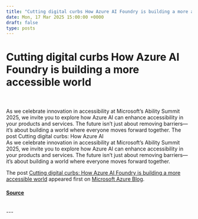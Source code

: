 ```yaml
---
title: "Cutting digital curbs How Azure AI Foundry is building a more accessible world"
date: Mon, 17 Mar 2025 15:00:00 +0000
draft: false
type: posts
---
```

# Cutting digital curbs How Azure AI Foundry is building a more accessible world

<br/>

<br/>
As we celebrate innovation in accessibility at Microsoft’s Ability Summit 2025, we invite you to explore how Azure AI can enhance accessibility in your products and services. The future isn’t just about removing barriers—it’s about building a world where everyone moves forward together. The post Cutting digital curbs: How Azure AI
<br/>
As we celebrate innovation in accessibility at Microsoft’s Ability Summit 2025, we invite you to explore how Azure AI can enhance accessibility in your products and services. The future isn’t just about removing barriers—it’s about building a world where everyone moves forward together.

The post [Cutting digital curbs: How Azure AI Foundry is building a more accessible world](https://azure.microsoft.com/en-us/blog/cutting-digital-curbs-how-azure-ai-foundry-is-building-a-more-accessible-world/) appeared first on [Microsoft Azure Blog](https://azure.microsoft.com/en-us/blog).

#### [Source](https://azure.microsoft.com/en-us/blog/cutting-digital-curbs-how-azure-ai-foundry-is-building-a-more-accessible-world/)

<br/>
---

